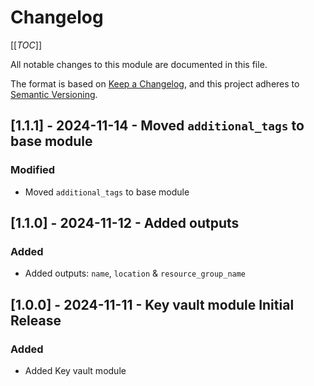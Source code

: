 # Changelog
<!-- markdownlint-disable MD024 -->

[[_TOC_]]

All notable changes to this module are documented in this file.

The format is based on [Keep a Changelog](https://keepachangelog.com/en/1.0.0/),
and this project adheres to [Semantic Versioning](https://semver.org/spec/v2.0.0.html).

<!-- ## [Unreleased]
### Added
### Changed
### Removed -->

## [1.1.1] - 2024-11-14 - Moved `additional_tags` to base module

### Modified

- Moved `additional_tags` to base module

## [1.1.0] - 2024-11-12 - Added outputs

### Added

- Added outputs: `name`, `location` & `resource_group_name`

## [1.0.0] - 2024-11-11 - Key vault module Initial Release

### Added

- Added Key vault module
